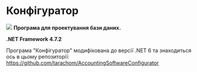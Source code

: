 # Конфігуратор

 <img src="https://accounting.org.ua/images/configuration.png" /> <b>Програма для проектування бази даних.</b>

 <b>.NET Framework 4.7.2</b>
 
 Програма "Конфігуратор" модифікована до версії .NET 6 та знаходиться ось в цьому репозиторії: 
 https://github.com/tarachom/AccountingSoftwareConfigurator
